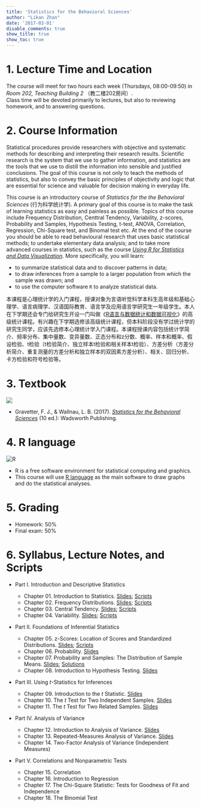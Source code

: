 ```yaml
---
title: 'Statistics for the Behavioral Sciences'
author: "Likan Zhan"
date: '2017-03-01'
disable_comments: true
show_title: true
show_toc: true
---
```


# 1. Lecture Time and Location

The course will meet for two hours each week (Thursdays, 08:00-09:50) in *Room 202, Teaching Building 2* （教二楼202房间）. <br>
Class time will be devoted primarily to lectures, but also to reviewing homework, and to answering questions.

# 2. Course Information

Statistical procedures provide researchers with objective and systematic methods for describing and interpreting their research results. Scientific research is the system that we use to gather information, and statistics are the tools that we use to distill the information into sensible and justified conclusions. The goal of this course is not only to teach the methods of statistics, but also to convey the basic principles of objectivity and logic that are essential for science and valuable for decision making in everyday life.

This course is an introductory course of *Statistics for the the Behavioral Sciences* (行为科学统计学). A primary goal of this course is to make the task of learning statistics as easy and painless as possible. Topics of this course include Frequency Distribution, Centtral Tendency, Variability, z-scores, Probability and Samples, Hypothesis Testing, t-test, ANOVA, Correlation, Regression, Chi-Square test, and Binomal test etc. At the end of the course you should be able to read behavioural research that uses basic statistical methods; to undertake elementary data analysis; and to take more advanced courses in statistics, such as the course *[Using R for Statistics and Data Visualization](/t_appl_regres/)*. More specifically, you will learn:

- to summarize statistical data and to discover patterns in data;
- to draw inferences from a sample to a larger population from which the sample was drawn; and
- to use the computer software `R` to analyze statistical data.

本课程是心理统计学的入门课程，授课对象为言语听觉科学本科生高年级和基础心理学、语言病理学、汉语国际教育、语言学及应用语言学研究生一年级学生。本人在下学期还会专门给研究生开设一门叫做《[R语言与数据统计和数据可视化](/t_appl_regres/)》的高级统计课程。有兴趣在下学期选修该高级统计课程，但本科阶段没有学过统计学的研究生同学，应该先选修本心理统计学入门课程。本课程授课内容包括统计学简介、频率分布、集中量数、变异量数、正态分布和z分数、概率、样本和概率、假设检验、t检验（t检验简介、独立样本t检验和相关样本t检验）、方差分析（方差分析简介、重复测量的方差分析和独立样本的双因素方差分析）、相关、回归分析、卡方检验和符号检验等。

# 3. Textbook

![](https://images-na.ssl-images-amazon.com/images/I/51-o2uzSl9L._SX401_BO1,204,203,200_.jpg)

- Gravetter, F. J., & Wallnau, L. B. (2017). *[Statistics for the Behavioral Sciences](https://www.amazon.com/Statistics-Behavioral-Sciences-MindTap-Psychology/dp/1305504917)* (10 ed.): Wadsworth Publishing.

# 4. R language

![R](http://www.nature.com/polopoly_fs/7.22631.1418912852!/image/TB1.jpg_gen/derivatives/landscape_630/TB1.jpg)

- R is a free software environment for statistical computing and graphics.
- This course will use [R language](https://www.r-project.org) as the main software to draw graphs and do the statistical analyses.


# 5. Grading

- Homework: 50%
- Final exam: 50%

# 6. Syllabus, Lecture Notes, and Scripts

- Part I. Introduction and Descriptive Statistics
  - Chapter 01. Introduction to Statistics. [Slides](http://statbehavsci.likan.info/CH.01.pdf); [Scripts](/en/teach/stat_behav_sci/stat-behv-sci-ch01/)
  - Chapter 02. Frequency Distributions. [Slides](http://statbehavsci.likan.info/CH.02.pdf); [Scripts](/en/teach/stat_behav_sci/stat-behv-sci-ch02/)
  - Chapter 03. Central Tendency. [Slides](http://statbehavsci.likan.info/CH.03.pdf); [Scripts](/en/teach/stat_behav_sci/stat-behv-sci-ch03/)
  - Chapter 04. Variability. [Slides](http://statbehavsci.likan.info/CH.04.pdf); [Scripts](/en/teach/stat_behav_sci/stat-behv-sci-ch04/)

- Part II. Foundations of Inferential Statistics
  - Chapter 05. z-Scores: Location of Scores and Standardized Distributions. [Slides](http://statbehavsci.likan.info/CH.05.pdf); [Scripts](/en/teach/stat_behav_sci/stat-behv-sci-ch05/)
  - Chapter 06. Probability. [Slides](http://statbehavsci.likan.info/CH.06.pdf)
  - Chapter 07. Probability and Samples: The Distribution of Sample Means. [Slides](http://statbehavsci.likan.info/CH.07.pdf); [Solutions](http://statbehavsci.likan.info/CH.07.Solutions.png)
  - Chapter 08. Introduction to Hypothesis Testing. [Slides](http://statbehavsci.likan.info/CH.08.pdf)

- Part III. Using *t*-Statistics for Inferences
  - Chapter 09. Introduction to the *t* Statistic. [Slides](http://statbehavsci.likan.info/CH.09.pdf)
  - Chapter 10. The *t* Test for Two Independent Samples. [Slides](http://statbehavsci.likan.info/CH.10.pdf)
  - Chapter 11. The *t* Test for Two Related Samples. [Slides](http://statbehavsci.likan.info/CH.11.pdf)

- Part IV. Analysis of Variance
  - Chapter 12. Introduction to Analysis of Variance. [Slides](http://statbehavsci.likan.info/CH.12.pdf)
  - Chapter 13. Repeated-Measures Analysis of Variance. [Slides](http://statbehavsci.likan.info/CH.13.pdf)
  - Chapter 14. Two-Factor Analysis of Variance (Independent Measures)

- Part V. Correlations and Nonparametric Tests
  - Chapter 15. Correlation
  - Chapter 16. Introduction to Regression
  - Chapter 17. The Chi-Square Statistic: Tests for Goodness of Fit and Independence
  - Chapter 18. The Binomial Test
